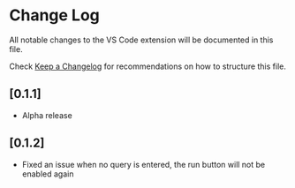 # Change Log

All notable changes to the VS Code extension will be documented in this file.

Check [Keep a Changelog](http://keepachangelog.com/) for recommendations on how to structure this file.

## [0.1.1]

- Alpha release

## [0.1.2]

- Fixed an issue when no query is entered, the run button will not be enabled again
